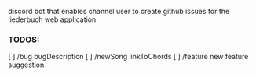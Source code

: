 discord bot that enables channel user to create github issues for the liederbuch web application

### TODOS:
[ ] /bug bugDescription
[ ] /newSong linkToChords 
[ ] /feature new feature suggestion